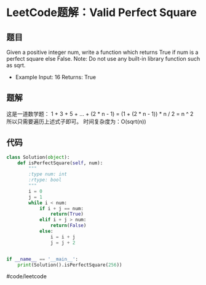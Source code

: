 # LeetCode题解：Valid Perfect Square
## 题目
Given a positive integer num, write a function which returns True if num is a perfect square else False.
Note: Do not use any built-in library function such as sqrt.

* Example
Input: 16
Returns: True

## 题解
这是一道数学题：
1 + 3 + 5 + … + (2 * n - 1) = (1 + (2 * n - 1)) * n / 2 = n ^ 2
所以只需要遍历上述式子即可。
时间复杂度为：O(sqrt(n))

## 代码
```python
class Solution(object):
    def isPerfectSquare(self, num):
        """
        :type num: int
        :rtype: bool
        """
        i = 0
        j = 1
        while i < num:
            if i + j == num:
                return(True)
            elif i + j > num:
                return(False)
            else:
                i = i + j
                j = j + 2


if __name__ == '__main__':
    print(Solution().isPerfectSquare(256))

```


#code/leetcode
